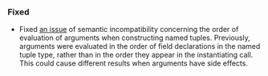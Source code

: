 <!--
A new scriv changelog fragment.

Uncomment the section that is right (remove the HTML comment wrapper).
For top level release notes, leave all the headers commented out.
-->

<!--
### Removed

- A bullet item for the Removed category.

-->
<!--
### Added

- A bullet item for the Added category.

-->
<!--
### Changed

- A bullet item for the Changed category.

-->
<!--
### Deprecated

- A bullet item for the Deprecated category.

-->

### Fixed

- Fixed [an issue](https://github.com/algorandfoundation/puya/issues/498) of semantic incompatibility concerning the order of evaluation of arguments when constructing named tuples.
Previously, arguments were evaluated in the order of field declarations in the named tuple type, rather than in the order they appear in the instantiating call. This could cause different results when arguments have side effects.


<!--
### Security

- A bullet item for the Security category.

-->
